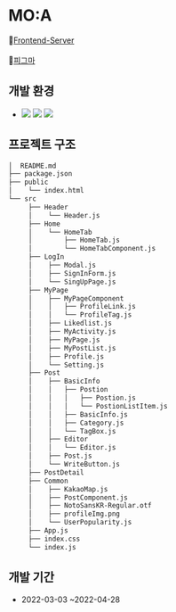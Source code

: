 # MO:A

:link:[Frontend-Server](http://13.210.190.114:8000/, "프론트엔드 서버")
<br/> <br/>
:link:[피그마](https://www.figma.com/file/NCzggisY1es5EzSPVVWGJV/MO%3AA?node-id=0%3A1&t=9gm0gtcMZw5Dzarg-1, "피그마 디자인")


## 개발 환경
- <img src="https://img.shields.io/badge/React JS-61DAFB?style=flat-square&logo=React&logoColor=white"/> <img src="https://img.shields.io/badge/Git-000000?style=flat-square&logo=Git&logoColor=white"/> <img src="https://img.shields.io/badge/Github-000000?style=flat-square&logo=Github&logoColor=white"/>

## 프로젝트 구조

```bash
│  README.md
├── package.json
├── public
│    └── index.html
└── src
     ├── Header
     │    └── Header.js
     ├── Home
     │    └── HomeTab
     │        ├── HomeTab.js
     │        └── HomeTabComponent.js
     ├── LogIn
     │    ├── Modal.js
     │    ├── SignInForm.js
     │    └── SingUpPage.js
     ├── MyPage
     │    ├── MyPageComponent
     │    │   ├── ProfileLink.js
     │    │   └── ProfileTag.js
     │    ├── Likedlist.js
     │    ├── MyActivity.js
     │    ├── MyPage.js
     │    ├── MyPostList.js
     │    ├── Profile.js
     │    └── Setting.js
     ├── Post
     │    ├── BasicInfo
     │    │   ├── Postion
     │    │   │   ├── Postion.js
     │    │   │   └── PostionListItem.js
     │    │   ├── BasicInfo.js
     │    │   ├── Category.js
     │    │   └── TagBox.js
     │    ├── Editor
     │    │   └── Editor.js
     │    ├── Post.js
     │    └── WriteButton.js
     ├── PostDetail
     ├── Common
     │    ├── KakaoMap.js
     │    ├── PostComponent.js
     │    ├── NotoSansKR-Regular.otf
     │    ├── profileImg.png
     │    └── UserPopularity.js
     ├── App.js
     ├── index.css
     └── index.js

```
## 개발 기간
- 2022-03-03 ~2022-04-28
